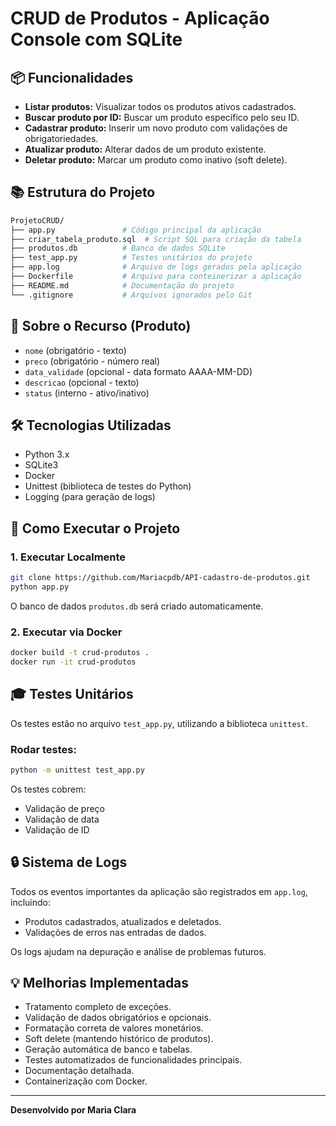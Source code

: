 # CRUD de Produtos - Aplicação Console com SQLite

## 📦 Funcionalidades

- **Listar produtos:** Visualizar todos os produtos ativos cadastrados.
- **Buscar produto por ID:** Buscar um produto específico pelo seu ID.
- **Cadastrar produto:** Inserir um novo produto com validações de obrigatoriedades.
- **Atualizar produto:** Alterar dados de um produto existente.
- **Deletar produto:** Marcar um produto como inativo (soft delete).

## 📚 Estrutura do Projeto

```bash
ProjetoCRUD/
├── app.py               # Código principal da aplicação
├── criar_tabela_produto.sql  # Script SQL para criação da tabela
├── produtos.db          # Banco de dados SQLite
├── test_app.py          # Testes unitários do projeto
├── app.log              # Arquivo de logs gerados pela aplicação
├── Dockerfile           # Arquivo para conteinerizar a aplicação
├── README.md            # Documentação do projeto
└── .gitignore           # Arquivos ignorados pelo Git
```

## 📁 Sobre o Recurso (Produto)

- `nome` (obrigatório - texto)
- `preco` (obrigatório - número real)
- `data_validade` (opcional - data formato AAAA-MM-DD)
- `descricao` (opcional - texto)
- `status` (interno - ativo/inativo)

## 🛠️ Tecnologias Utilizadas

- Python 3.x
- SQLite3
- Docker
- Unittest (biblioteca de testes do Python)
- Logging (para geração de logs)

## 🔧 Como Executar o Projeto

### 1. Executar Localmente

```bash
git clone https://github.com/Mariacpdb/API-cadastro-de-produtos.git
python app.py
```

O banco de dados `produtos.db` será criado automaticamente.

### 2. Executar via Docker

```bash
docker build -t crud-produtos .
docker run -it crud-produtos
```

## 🎓 Testes Unitários

Os testes estão no arquivo `test_app.py`, utilizando a biblioteca `unittest`.

### Rodar testes:

```bash
python -m unittest test_app.py
```

Os testes cobrem:

- Validação de preço
- Validação de data
- Validação de ID

## 🔒 Sistema de Logs

Todos os eventos importantes da aplicação são registrados em `app.log`, incluindo:

- Produtos cadastrados, atualizados e deletados.
- Validações de erros nas entradas de dados.

Os logs ajudam na depuração e análise de problemas futuros.

## 💡 Melhorias Implementadas

- Tratamento completo de exceções.
- Validação de dados obrigatórios e opcionais.
- Formatação correta de valores monetários.
- Soft delete (mantendo histórico de produtos).
- Geração automática de banco e tabelas.
- Testes automatizados de funcionalidades principais.
- Documentação detalhada.
- Containerização com Docker.

---

**Desenvolvido por Maria Clara**